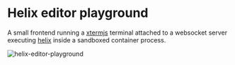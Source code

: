 # Helix editor playground
A small frontend running a [xtermjs](https://xtermjs.org/) terminal attached
to a websocket server executing [helix](https://helix-editor.com) inside a
sandboxed container process.

![helix-editor-playground](https://s11.gifyu.com/images/SQXPy.gif)

